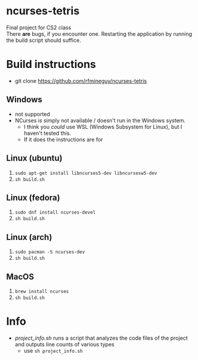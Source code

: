 # ncurses-tetris
Final project for CS2 class<br>
There **are** bugs, if you encounter one. Restarting the application by running the build script should suffice.


# Build instructions
* git clone https://github.com/rfmineguy/ncurses-tetris

## Windows
* not supported
* NCurses is simply not available / doesn't run in the Windows system.
  - I think you *could* use WSL (Windows Subsystem for Linux), but I haven't tested this.
  - If it does the instructions are for

## Linux (ubuntu)
1. `sudo apt-get install libncurses5-dev libncursesw5-dev`
2. `sh build.sh`

## Linux (fedora)
1. `sudo dnf install ncurses-devel`
2. `sh build.sh`

## Linux (arch)
1. `sudo pacman -S ncurses-dev`
2. `sh build.sh`

## MacOS
1. `brew install ncurses`
2. `sh build.sh`


# Info
* *project_info.sh* runs a script that analyzes the code files of the project and outputs line counts of various types
  - use `sh project_info.sh`
